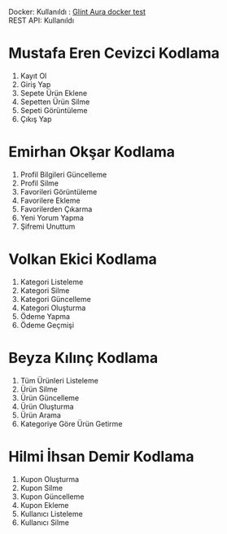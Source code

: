 Docker: Kullanıldı : [Glint Aura docker test](https://www.youtube.com/watch?v=cbIVlWGxD-M)<br>
REST API: Kullanıldı

# Mustafa Eren Cevizci Kodlama #
1. Kayıt Ol
2. Giriş Yap
3. Sepete Ürün Eklene
4. Sepetten Ürün Silme
5. Sepeti Görüntüleme
6. Çıkış Yap


# Emirhan Okşar Kodlama #
1. Profil Bilgileri Güncelleme
2. Profil Silme
3. Favorileri Görüntüleme
4. Favorilere Ekleme
5. Favorilerden Çıkarma
6. Yeni Yorum Yapma
7. Şifremi Unuttum

# Volkan Ekici Kodlama #
1. Kategori Listeleme
2. Kategori Silme
3. Kategori Güncelleme
4. Kategori Oluşturma
5. Ödeme Yapma
6. Ödeme Geçmişi


# Beyza Kılınç Kodlama #
1. Tüm Ürünleri Listeleme
2. Ürün Silme
3. Ürün Güncelleme
4. Ürün Oluşturma
5. Ürün Arama
6. Kategoriye Göre Ürün Getirme

# Hilmi İhsan Demir Kodlama #
1. Kupon Oluşturma
2. Kupon Silme
3. Kupon Güncelleme
4. Kupon Ekleme
5. Kullanıcı Listeleme
6. Kullanıcı Silme
